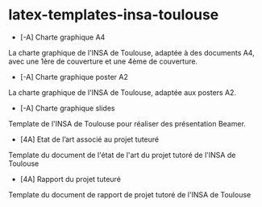 # latex-templates-insa-toulouse

 - [-A] Charte graphique A4
 
 La charte graphique de l'INSA de Toulouse, adaptée à des documents A4, avec une 1ère de couverture et une 4ème de couverture.

 - [-A] Charte graphique poster A2

La charte graphique de l'INSA de Toulouse, adaptée aux posters A2.

 - [-A] Charte graphique slides

Template de l'INSA de Toulouse pour réaliser des présentation Beamer.

 - [4A] Etat de l’art associé au projet tuteuré
 
Template du document de l'état de l'art du projet tutoré de l'INSA de Toulouse 

 - [4A] Rapport du projet tuteuré

Template du document de rapport de projet tutoré de l'INSA de Toulouse 
